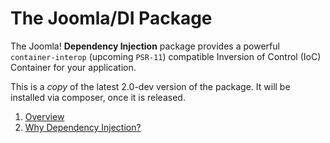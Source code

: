 # The Joomla/DI Package

The Joomla! **Dependency Injection** package provides a powerful `container-interop` (upcoming `PSR-11`) compatible
Inversion of Control (IoC) Container for your application.

This is a *copy* of the latest 2.0-dev version of the package. It will be installed via composer, once it is released. 

 1. [Overview](../../../docs/dependency-injection.md)
 2. [Why Dependency Injection?](../../../docs/why-dependency-injection.md)
